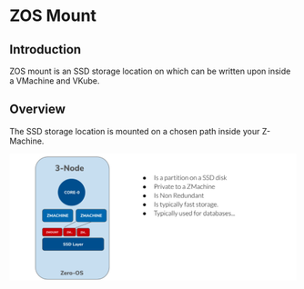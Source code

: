 <h1> ZOS Mount </h1>



## Introduction

ZOS mount is an SSD storage location on which can be written upon inside a VMachine and VKube.

## Overview

The SSD storage location is mounted on a chosen path inside your Z-Machine.

![](img/zmount.jpg)
